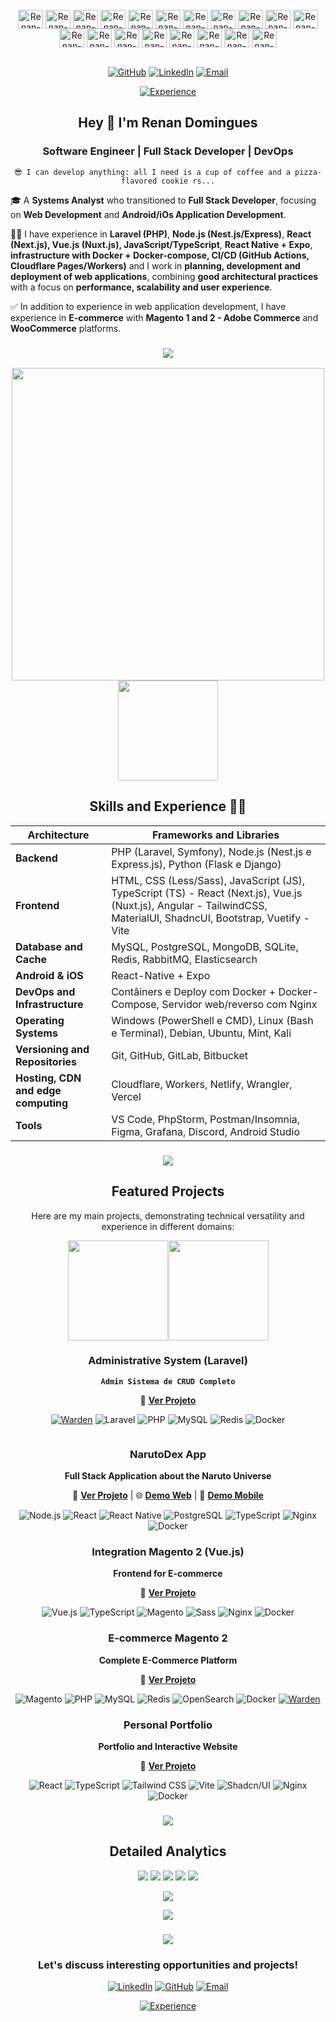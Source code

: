 <div style="display: inline_block": align="center"><br>
  <img align="center" alt="Renan-PHP" height="30" width="40" src="https://skillicons.dev/icons?i=php">
  <img align="center" alt="Renan-Nodejs" height="30" width="40" src="https://skillicons.dev/icons?i=nodejs">
  <img align="center" alt="Renan-Express" height="30" width="40" src="https://skillicons.dev/icons?i=express">
  <img align="center" alt="Renan-Python" height="30" width="40" src="https://skillicons.dev/icons?i=python">
  <img align="center" alt="Renan-React" height="30" width="40" src="https://skillicons.dev/icons?i=react">
  <img align="center" alt="Renan-Angular" height="30" width="40" src="https://skillicons.dev/icons?i=angular">
  <img align="center" alt="Renan-Vue" height="30" width="40" src="https://skillicons.dev/icons?i=vue">
  <img align="center" alt="Renan-TailwindCSS" height="30" width="40" src="https://skillicons.dev/icons?i=tailwind">
  <img align="center" alt="Renan-JavaScript" height="30" width="40" src="https://skillicons.dev/icons?i=js">
  <img align="center" alt="Renan-TypeScript" height="30" width="40" src="https://skillicons.dev/icons?i=ts">
  <img align="center" alt="Renan-Nestjs" height="30" width="40" src="https://skillicons.dev/icons?i=nestjs">
  <img align="center" alt="Renan-Nextjs" height="30" width="40" src="https://skillicons.dev/icons?i=nextjs">
  <img align="center" alt="Renan-MySQL" height="30" width="40" src="https://skillicons.dev/icons?i=mysql">
  <img align="center" alt="Renan-PostgreSQL" height="30" width="40" src="https://skillicons.dev/icons?i=postgresql">
  <img align="center" alt="Renan-Docker" height="30" width="40" src="https://skillicons.dev/icons?i=docker">
  <img align="center" alt="Renan-Nginx" height="30" width="40" src="https://skillicons.dev/icons?i=nginx">
  <img align="center" alt="Renan-Cloudflare" height="30" width="40" src="https://skillicons.dev/icons?i=cloudflare">
  <img align="center" alt="Renan-Linux" height="30" width="40" src="https://skillicons.dev/icons?i=linux">
  <img align="center" alt="Renan-Windows" height="30" width="40" src="https://skillicons.dev/icons?i=windows">
  <br><br>
</div>

<div align="center">

  [![GitHub](https://img.shields.io/badge/-Renan%20Domingues-181717?style=flat&logo=github&logoColor=white&link=https://github.com/dominguesrenan)](https://github.com/dominguesrenan)
  [![LinkedIn](https://img.shields.io/badge/-Renan%20Domingues-blue?style=flat&logo=Linkedin&logoColor=white&link=https://www.linkedin.com/in/renan-domingues-4808b2172/)](https://www.linkedin.com/in/renan-domingues-4808b2172/)
  [![Email](https://img.shields.io/badge/-Gmail-D14836?style=flat&logo=gmail&logoColor=white&link=mailto:renandomingues.rsd@gmail.com)](mailto:renandomingues.rsd@gmail.com)

  [![Experience](https://img.shields.io/badge/Experience-5+%20years-informational)](https://github.com/dominguesrenan)

</div>

<!-- About -->

<div align="center">

## Hey 👋 I'm Renan Domingues

### Software Engineer | Full Stack Developer | DevOps
`😎 I can develop anything: all I need is a cup of coffee and a pizza-flavored cookie rs...`

</div>

🎓 A **Systems Analyst** who transitioned to **Full Stack Developer**, focusing on **Web Development** and **Android/iOs Application Development**.

👨‍💻 I have experience in **Laravel (PHP)**, **Node.js (Nest.js/Express)**, **React (Next.js), Vue.js (Nuxt.js), JavaScript/TypeScript**, **React Native + Expo**, **infrastructure with Docker + Docker-compose, CI/CD (GitHub Actions, Cloudflare Pages/Workers)** and I work in **planning, development and deployment of web applications**, combining **good architectural practices** with a focus on **performance, scalability and user experience**.

✅ In addition to experience in web application development, I have experience in **E-commerce** with **Magento 1 and 2 - Adobe Commerce** and **WooCommerce** platforms.

<h3 align="center">
  <img src="https://raw.githubusercontent.com/andreasbm/readme/master/assets/lines/colored.png">
</h3>

<!-- Skills and Experience -->

<div align="center">

<div align="center" style="display: flex; flex-wrap: wrap; justify-content: center; gap: 0.5%;">
  <img src="https://github-readme-stats.vercel.app/api?username=dominguesrenan&layout=compact&show_icons=true&theme=midnight-purple&include_all_commits=true&hide=contribs,prs&cache_seconds=86400&locale=pt-br" width="500" />
  <img src="https://github-readme-stats.vercel.app/api/top-langs/?username=dominguesrenan&langs_count=50&theme=midnight-purple&locale=pt-br&stats_format=bytes&hide_progress=true" height="160" />
</div>

## Skills and Experience 👨‍💻

</div>

| Architecture                        | Frameworks and Libraries                                                        |
| ----------------------------------- | ------------------------------------------------------------------------------- |
| **Backend**                         | PHP (Laravel, Symfony), Node.js (Nest.js e Express.js), Python (Flask e Django) |
| **Frontend**                        | HTML, CSS (Less/Sass), JavaScript (JS), TypeScript (TS) - React (Next.js), Vue.js (Nuxt.js), Angular - TailwindCSS, MaterialUI, ShadncUI, Bootstrap, Vuetify - Vite |
| **Database and Cache**              | MySQL, PostgreSQL, MongoDB, SQLite, Redis, RabbitMQ, Elasticsearch              |
| **Android & iOS**                   | React-Native + Expo                                                             |
| **DevOps and Infrastructure**       | Contâiners e Deploy com Docker + Docker-Compose, Servidor web/reverso com Nginx |
| **Operating Systems**               | Windows (PowerShell e CMD), Linux (Bash e Terminal), Debian, Ubuntu, Mint, Kali |
| **Versioning and Repositories**     | Git, GitHub, GitLab, Bitbucket                                                  |
| **Hosting, CDN and edge computing** | Cloudflare, Workers, Netlify, Wrangler, Vercel                              |
| **Tools**                           | VS Code, PhpStorm, Postman/Insomnia, Figma, Grafana, Discord, Android Studio    |

<h3 align="center">
  <img src="https://raw.githubusercontent.com/andreasbm/readme/master/assets/lines/colored.png">
</h3>

<div align="center">

<!-- Featured Projects -->

## Featured Projects

Here are my main projects, demonstrating technical versatility and experience in different domains:

</div>

<div align="center" style="
  display: flex;
  flex-wrap: wrap;
  justify-content: center;
  gap: 0.2%;
">
  <img src="https://github-readme-stats-sigma-five.vercel.app/api/pin/?username=dominguesrenan&repo=admin_sistemadecrud&cache_seconds=86400&theme=midnight-purple&locale=pt-br" height="160" />
  <img src="https://github-readme-stats-sigma-five.vercel.app/api/pin/?username=dominguesrenan&repo=narutodexapp&cache_seconds=86400&theme=midnight-purple&locale=pt-br" height="160" />
</div>

<div align="center" style="display: flex; flex-wrap: wrap; justify-content: center; gap: 2%;">

<div style="display: block;">

### **Administrative System (Laravel)**
**`Admin Sistema de CRUD Completo`**

🔗 **[Ver Projeto](https://github.com/dominguesrenan/admin_sistemadecrud)**

  <a href="https://docs.warden.dev/installing.html"><img src="https://img.shields.io/badge/Warden-000000?style=flat&logo=warden&logoColor=white" alt="Warden"></a>
  <img src="https://img.shields.io/badge/Laravel-FF2D20?style=flat&logo=laravel&logoColor=white" alt="Laravel">
  <img src="https://img.shields.io/badge/PHP-777BB4?style=flat&logo=php&logoColor=white" alt="PHP">
  <img src="https://img.shields.io/badge/MySQL-00000F?style=flat&logo=mysql&logoColor=white" alt="MySQL">
  <img src="https://img.shields.io/badge/Redis-DC382D?style=flat&logo=redis&logoColor=white" alt="Redis">
  <img src="https://img.shields.io/badge/Docker-2CA5E0?style=flat&logo=docker&logoColor=white" alt="Docker">

</div>

<div style="display: block;">

### **NarutoDex App**
**Full Stack Application about the Naruto Universe**

🔗 **[Ver Projeto](https://github.com/dominguesrenan/narutodexapp)** |
🌐 **[Demo Web](https://narutodex.pages.dev/)** |
📱 **[Demo Mobile](https://expo.dev/artifacts/eas/qeDtJJFVrE2HJSv7jxd1ka.apk)**

  <img src="https://img.shields.io/badge/Node.js-43853D?style=flat&logo=node.js&logoColor=white" alt="Node.js">
  <img src="https://img.shields.io/badge/React-20232A?style=flat&logo=react&logoColor=61DAFB" alt="React">
  <img src="https://img.shields.io/badge/React%20Native-20232A?style=flat&logo=react&logoColor=61DAFB" alt="React Native">
  <img src="https://img.shields.io/badge/PostgreSQL-316192?style=flat&logo=postgresql&logoColor=white" alt="PostgreSQL">
  <img src="https://img.shields.io/badge/TypeScript-007ACC?style=flat&logo=typescript&logoColor=white" alt="TypeScript">
  <img src="https://img.shields.io/badge/Nginx-43853D?style=flat&logo=node.js&logoColor=white" alt="Nginx">
  <img src="https://img.shields.io/badge/Docker-2CA5E0?style=flat&logo=docker&logoColor=white" alt="Docker">

</div>

</div>

<div align="center" style="display: flex; flex-wrap: wrap; justify-content: center; gap: 2%;">

<div style="display: block;">

### **Integration Magento 2 (Vue.js)**
**Frontend for E-commerce**

🔗 **[Ver Projeto](https://github.com/dominguesrenan/aplicacaointegracao_magento2)**

  <img src="https://img.shields.io/badge/Vue.js-35495E?style=flat&logo=vue.js&logoColor=4FC08D" alt="Vue.js">
  <img src="https://img.shields.io/badge/TypeScript-007ACC?style=flat&logo=typescript&logoColor=white" alt="TypeScript">
  <img src="https://img.shields.io/badge/Magento-EE672F?style=flat&logo=magento&logoColor=white" alt="Magento">
  <img src="https://img.shields.io/badge/Sass-CC6699?style=flat&logo=sass&logoColor=white" alt="Sass">
  <img src="https://img.shields.io/badge/Nginx-43853D?style=flat&logo=node.js&logoColor=white" alt="Nginx">
  <img src="https://img.shields.io/badge/Docker-2CA5E0?style=flat&logo=docker&logoColor=white" alt="Docker">

</div>

<div style="display: block;">

### **E-commerce Magento 2**
**Complete E-Commerce Platform**

🔗 **[Ver Projeto](https://github.com/dominguesrenan/magento2-ecommerce)**

<img src="https://img.shields.io/badge/Magento-EE672F?style=flat&logo=magento&logoColor=white" alt="Magento">
  <img src="https://img.shields.io/badge/PHP-777BB4?style=flat&logo=php&logoColor=white" alt="PHP">
  <img src="https://img.shields.io/badge/MySQL-00000F?style=flat&logo=mysql&logoColor=white" alt="MySQL">
  <img src="https://img.shields.io/badge/Redis-DC382D?style=flat&logo=redis&logoColor=white" alt="Redis">
  <img src="https://img.shields.io/badge/OpenSearch-005EB8?style=flat&logo=opensearch&logoColor=white" alt="OpenSearch">
  <img src="https://img.shields.io/badge/Docker-2CA5E0?style=flat&logo=docker&logoColor=white" alt="Docker">
  <a href="https://docs.warden.dev/installing.html"><img src="https://img.shields.io/badge/Warden-000000?style=flat&logo=warden&logoColor=white" alt="Warden"></a>

</div>

</div>

<div align="center">

### **Personal Portfolio**
**Portfolio and Interactive Website**

🔗 **[Ver Projeto](https://github.com/dominguesrenan/portifolio-pessoal)**

  <img src="https://img.shields.io/badge/React-20232A?style=flat&logo=react&logoColor=61DAFB" alt="React">
  <img src="https://img.shields.io/badge/TypeScript-007ACC?style=flat&logo=typescript&logoColor=white" alt="TypeScript">
  <img src="https://img.shields.io/badge/Tailwind%20CSS-38B2AC?style=flat&logo=tailwind-css&logoColor=white" alt="Tailwind CSS">
  <img src="https://img.shields.io/badge/Vite-646CFF?style=flat&logo=vite&logoColor=white" alt="Vite">
  <img src="https://img.shields.io/badge/Shadcn%2FUI-000000?style=flat&logo=shadcnui&logoColor=white" alt="Shadcn/UI">
  <img src="https://img.shields.io/badge/Nginx-43853D?style=flat&logo=node.js&logoColor=white" alt="Nginx">
  <img src="https://img.shields.io/badge/Docker-2CA5E0?style=flat&logo=docker&logoColor=white" alt="Docker">
</div>

<h3 align="center">
  <img src="https://raw.githubusercontent.com/andreasbm/readme/master/assets/lines/colored.png">
</h3>

<!-- Detailed Analytics -->

<div align="center">

## Detailed Analytics

<img src="https://github-profile-summary-cards.vercel.app/api/cards/profile-details?username=dominguesrenan&theme=midnight_purple" />

<img src="https://github-profile-summary-cards.vercel.app/api/cards/repos-per-language?username=dominguesrenan&theme=midnight_purple" />
<img src="https://github-profile-summary-cards.vercel.app/api/cards/most-commit-language?username=dominguesrenan&theme=midnight_purple" />

<img src="https://github-profile-summary-cards.vercel.app/api/cards/stats?username=dominguesrenan&theme=midnight_purple" />
<img src="https://github-profile-summary-cards.vercel.app/api/cards/productive-time?username=dominguesrenan&theme=midnight_purple&utcOffset=6" />

</div>

<p align="center">
<img src="https://github-widgetbox.vercel.app/api/profile?username=dominguesrenan&data=followers,repositories,stars,commits&theme=dark&title_color=000000">
</p>

<p align="center">
<img src="https://github-profile-trophy.vercel.app/?username=dominguesrenan&theme=discord&no-frame=true&no-bg=false&margin-w=4&row=2&column=4">
</p>

<h3 align="center">
  <img src="https://raw.githubusercontent.com/andreasbm/readme/master/assets/lines/colored.png">
</h3>

<div align="center">

### **Let's discuss interesting opportunities and projects!**

[![LinkedIn](https://img.shields.io/badge/-Renan%20Domingues-blue?style=flat&logo=Linkedin&logoColor=white&link=https://www.linkedin.com/in/renan-domingues-4808b2172/)](https://www.linkedin.com/in/renan-domingues-4808b2172/)
[![GitHub](https://img.shields.io/badge/-Renan%20Domingues-181717?style=flat&logo=github&logoColor=white&link=https://github.com/dominguesrenan)](https://github.com/dominguesrenan)
[![Email](https://img.shields.io/badge/-Gmail-D14836?style=flat&logo=gmail&logoColor=white&link=mailto:renandomingues.rsd@gmail.com)](mailto:renandomingues.rsd@gmail.com)

[![Experience](https://img.shields.io/badge/Experience-5+%20years-informational)](https://github.com/dominguesrenan)

</div>
